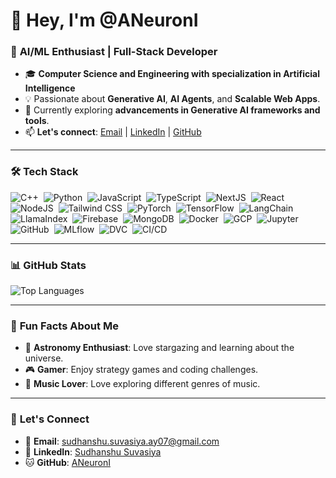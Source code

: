 # 👋 Hey, I'm @ANeuronI

### 🚀 **AI/ML Enthusiast | Full-Stack Developer**

- 🎓 **Computer Science and Engineering with specialization in Artificial Intelligence**
- 💡 Passionate about **Generative AI**, **AI Agents**, and **Scalable Web Apps**.
- 🌱 Currently exploring **advancements in Generative AI frameworks and tools**.
- 📫 **Let's connect**: [Email](mailto:sudhanshu.suvasiya.ay07@gmail.com) | [LinkedIn](https://www.linkedin.com/in/sudhanshusuv/) | [GitHub](https://github.com/ANeuronI)

---

### 🛠️ **Tech Stack**

![C++](https://img.shields.io/badge/C++-00599C?style=flat&logo=c%2B%2B&logoColor=white)&nbsp;
![Python](https://img.shields.io/badge/Python-3776AB?style=flat&logo=python&logoColor=white)&nbsp;
![JavaScript](https://img.shields.io/badge/JavaScript-F7DF1E?style=flat&logo=javascript&logoColor=black)&nbsp;
![TypeScript](https://img.shields.io/badge/TypeScript-3178C6?style=flat&logo=typescript&logoColor=white)&nbsp;
![NextJS](https://img.shields.io/badge/Next.js-000000?style=flat&logo=next.js&logoColor=white)&nbsp;
![React](https://img.shields.io/badge/React-61DAFB?style=flat&logo=react&logoColor=black)&nbsp;
![NodeJS](https://img.shields.io/badge/Node.js-339933?style=flat&logo=node.js&logoColor=white)&nbsp;
![Tailwind CSS](https://img.shields.io/badge/Tailwind_CSS-06B6D4?style=flat&logo=tailwind-css&logoColor=white)&nbsp;
![PyTorch](https://img.shields.io/badge/PyTorch-EE4C2C?style=flat&logo=pytorch&logoColor=white)&nbsp;
![TensorFlow](https://img.shields.io/badge/TensorFlow-FF6F00?style=flat&logo=tensorflow&logoColor=white)&nbsp;
![LangChain](https://img.shields.io/badge/LangChain-000000?style=flat&logo=langchain&logoColor=white)&nbsp;
![LlamaIndex](https://img.shields.io/badge/LlamaIndex-FF6600?style=flat&logo=llama-index&logoColor=white)&nbsp;
![Firebase](https://img.shields.io/badge/Firebase-FFCA28?style=flat&logo=firebase&logoColor=black)&nbsp;
![MongoDB](https://img.shields.io/badge/MongoDB-47A248?style=flat&logo=mongodb&logoColor=white)&nbsp;
![Docker](https://img.shields.io/badge/Docker-2496ED?style=flat&logo=docker&logoColor=white)&nbsp;
![GCP](https://img.shields.io/badge/Google_Cloud-4285F4?style=flat&logo=google-cloud&logoColor=white)&nbsp;
![Jupyter](https://img.shields.io/badge/Jupyter-F37626?style=flat&logo=jupyter&logoColor=white)&nbsp;
![GitHub](https://img.shields.io/badge/GitHub-181717?style=flat&logo=github&logoColor=white)&nbsp;
![MLflow](https://img.shields.io/badge/MLflow-0194E2?style=flat&logo=mlflow&logoColor=white)&nbsp;
![DVC](https://img.shields.io/badge/DVC-945DD6?style=flat&logo=dvc&logoColor=white)&nbsp;
![CI/CD](https://img.shields.io/badge/CI/CD-FF6F00?style=flat&logo=github-actions&logoColor=white)&nbsp;

---

### 📊 **GitHub Stats**
![Top Languages](https://github-readme-stats.vercel.app/api/top-langs/?username=ANeuronI&layout=compact&theme=radical)

---

### 🎨 **Fun Facts About Me**
- 🌌 **Astronomy Enthusiast**: Love stargazing and learning about the universe.
- 🎮 **Gamer**: Enjoy strategy games and coding challenges.
- 🎸 **Music Lover**: Love exploring different genres of music.

---

### 🔗 **Let's Connect**
- 📧 **Email**: [sudhanshu.suvasiya.ay07@gmail.com](mailto:sudhanshu.suvasiya.ay07@gmail.com)
- 💼 **LinkedIn**: [Sudhanshu Suvasiya](https://www.linkedin.com/in/sudhanshusuv/)
- 🐱 **GitHub**: [ANeuronI](https://github.com/ANeuronI)
